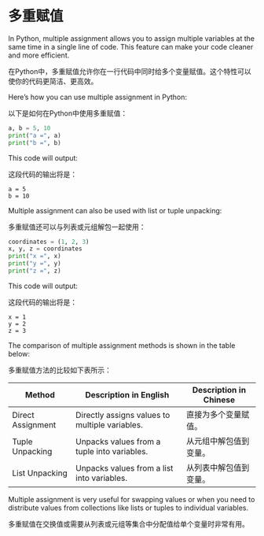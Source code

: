 # 多重赋值

In Python, multiple assignment allows you to assign multiple variables at the same time in a single line of code. This feature can make your code cleaner and more efficient.

在Python中，多重赋值允许你在一行代码中同时给多个变量赋值。这个特性可以使你的代码更简洁、更高效。

Here’s how you can use multiple assignment in Python:

以下是如何在Python中使用多重赋值：

```python
a, b = 5, 10
print("a =", a)
print("b =", b)
```

This code will output:

这段代码的输出将是：

```
a = 5
b = 10
```

Multiple assignment can also be used with list or tuple unpacking:

多重赋值还可以与列表或元组解包一起使用：

```python
coordinates = (1, 2, 3)
x, y, z = coordinates
print("x =", x)
print("y =", y)
print("z =", z)
```

This code will output:

这段代码的输出将是：

```
x = 1
y = 2
z = 3
```

The comparison of multiple assignment methods is shown in the table below:

多重赋值方法的比较如下表所示：

| Method | Description in English | Description in Chinese |
|--------|------------------------|------------------------|
| Direct Assignment | Directly assigns values to multiple variables. | 直接为多个变量赋值。 |
| Tuple Unpacking | Unpacks values from a tuple into variables. | 从元组中解包值到变量。 |
| List Unpacking | Unpacks values from a list into variables. | 从列表中解包值到变量。 |

Multiple assignment is very useful for swapping values or when you need to distribute values from collections like lists or tuples to individual variables.

多重赋值在交换值或需要从列表或元组等集合中分配值给单个变量时非常有用。
